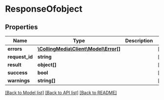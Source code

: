 # ResponseOfobject

## Properties
Name | Type | Description | Notes
------------ | ------------- | ------------- | -------------
**errors** | [**\CollingMedia\Client\Model\Error[]**](Error.md) |  | [optional] 
**request_id** | **string** |  | [optional] 
**result** | **object[]** |  | [optional] 
**success** | **bool** |  | [optional] 
**warnings** | **string[]** |  | [optional] 

[[Back to Model list]](../README.md#documentation-for-models) [[Back to API list]](../README.md#documentation-for-api-endpoints) [[Back to README]](../README.md)


